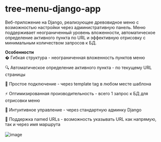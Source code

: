 # tree-menu-django-app
Веб-приложение на Django, реализующее древовидное меню с возможностью настройки через административную панель. Меню поддерживает неограниченный уровень вложенности, автоматическое определение активного пункта по URL и эффективную отрисовку с минимальным количеством запросов к БД.

**Особенности**<br/>
� Гибкая структура - неограниченная вложенность пунктов меню

🔍 Автоматическое определение активного пункта - по текущему URL страницы

🎨 Простое подключение - через template tag в любом месте шаблона

⚡ Оптимизированная производительность - всего 1 запрос к БД для отрисовки меню

📌 Интуитивное управление - через стандартную админку Django

🔗 Поддержка named URLs - возможность указывать URL как напрямую, так и через имя маршрута
<br/><br/>
![image](https://github.com/user-attachments/assets/59bca413-939e-4eb3-91f2-d2d3dd4c1e4e)



